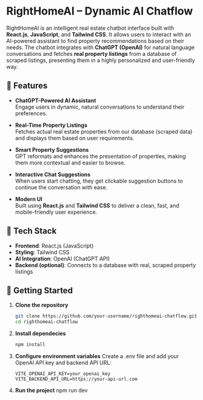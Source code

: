 # RightHomeAI – Dynamic AI Chatflow

RightHomeAI is an intelligent real estate chatbot interface built with **React.js**, **JavaScript**, and **Tailwind CSS**. It allows users to interact with an AI-powered assistant to find property recommendations based on their needs. The chatbot integrates with **ChatGPT (OpenAI)** for natural language conversations and fetches **real property listings** from a database of scraped listings, presenting them in a highly personalized and user-friendly way.

## 🧠 Features

- **ChatGPT-Powered AI Assistant**  
  Engage users in dynamic, natural conversations to understand their preferences.

- **Real-Time Property Listings**  
  Fetches actual real estate properties from our database (scraped data) and displays them based on user requirements.

- **Smart Property Suggestions**  
  GPT reformats and enhances the presentation of properties, making them more contextual and easier to browse.

- **Interactive Chat Suggestions**  
  When users start chatting, they get clickable suggestion buttons to continue the conversation with ease.

- **Modern UI**  
  Built using **React.js** and **Tailwind CSS** to deliver a clean, fast, and mobile-friendly user experience.

## 🔧 Tech Stack

- **Frontend**: React.js (JavaScript)
- **Styling**: Tailwind CSS
- **AI Integration**: OpenAI (ChatGPT API)
- **Backend (optional)**: Connects to a database with real, scraped property listings

## 🚀 Getting Started

1. **Clone the repository**  
   ```bash
   git clone https://github.com/your-username/righthomeai-chatflow.git
   cd righthomeai-chatflow

2. **Install dependecies**
   ```bash
   npm install

3. **Configure environment variables**
   Create a .env file and add your OpenAI API key and backend API URL:

   ```env
   VITE_OPENAI_API_KEY=your_openai_key
   VITE_BACKEND_API_URL=https://your-api-url.com

4. **Run the project**
   npm run dev
